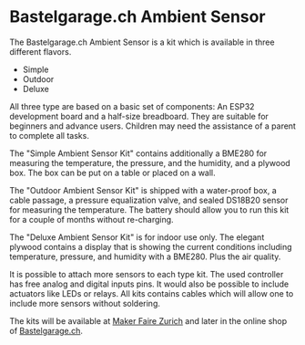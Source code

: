 # Bastelgarage.ch Ambient Sensor

The Bastelgarage.ch Ambient Sensor is a kit which is available in three different flavors.

- Simple
- Outdoor
- Deluxe

All three type are based on a basic set of components: An ESP32 development board and a half-size breadboard. They are suitable for beginners and advance users. Children may need the assistance of a parent to complete all tasks.

The "Simple Ambient Sensor Kit" contains additionally a BME280 for measuring the temperature, the pressure, and the humidity, and a plywood box. The box can be put on a table or placed on a wall.

The "Outdoor Ambient Sensor Kit" is shipped with a water-proof box, a cable passage, a pressure equalization valve, and sealed DS18B20 sensor for measuring the temperature. The battery should allow you to run this kit for a couple of months without re-charging.

The "Deluxe Ambient Sensor Kit" is for indoor use only. The elegant plywood contains a display that  is showing the current conditions including temperature, pressure, and humidity with a BME280. Plus the air quality.

It is possible to attach more sensors to each type kit. The used controller has free analog and digital inputs pins. It would also be possible to include actuators like LEDs or relays. All kits contains cables which will allow one to include more sensors without soldering.

The kits will be available at [Maker Faire Zurich](https://www.makerfairezurich.ch/de/) and later in the online shop of [Bastelgarage.ch](https://bastelgarage.ch/).

